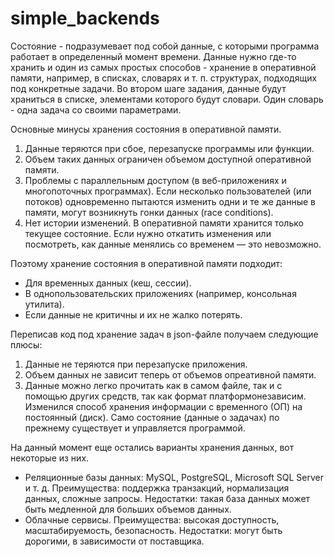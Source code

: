 # simple_backends
Состояние - подразумевает под собой данные, с которыми программа работает в определенный момент времени.
Данные нужно где-то хранить и один из самых простых способов - хранение в оперативной памяти, например, в списках, словарях и т. п. структурах, подходящих под конкретные задачи.
Во втором шаге задания, данные будут храниться в списке, элементами которого будут словари. Один словарь - одна задача со своими параметрами.

Основные минусы хранения состояния в оперативной памяти.
1) Данные теряются при сбое, перезапуске программы или функции.
2) Объем таких данных ограничен объемом доступной оперативной памяти.
3) Проблемы с параллельным доступом (в веб-приложениях и многопоточных программах). Если несколько пользователей (или потоков) одновременно пытаются изменить одни и те же данные в памяти, могут возникнуть гонки данных (race conditions).
4) Нет истории изменений. В оперативной памяти хранится только текущее состояние. Если нужно откатить изменения или посмотреть, как данные менялись со временем — это невозможно.

Поэтому хранение состояния в оперативной памяти подходит:
- Для временных данных (кеш, сессии).
- В однопользовательских приложениях (например, консольная утилита).
- Если данные не критичны и их не жалко потерять.

Переписав код под хранение задач в json-файле получаем следующие плюсы:
1) Данные не теряются при перезапуске приложения.
2) Объем данных не зависит теперь от объемов опреативной памяти.
3) Данные можно легко прочитать как в самом файле, так и с помощью других средств, так как формат платформонезависим.
Изменился способ хранения информации с временного (ОП) на постоянный (диск). Само состояние (данные о задачах) по прежнему существует и управляется программой.

На данный момент еще остались варианты хранения данных, вот некоторые из них.
- Реляционные базы данных: MySQL, PostgreSQL, Microsoft SQL Server и т. д. Преимущества: поддержка транзакций, нормализация данных, сложные запросы.
Недостатки: такая база данных может быть медленной для больших объемов данных.
- Облачные сервисы.
Преимущества: высокая доступность, масштабируемость, безопасность.
Недостатки: могут быть дорогими, в зависимости от поставщика.
